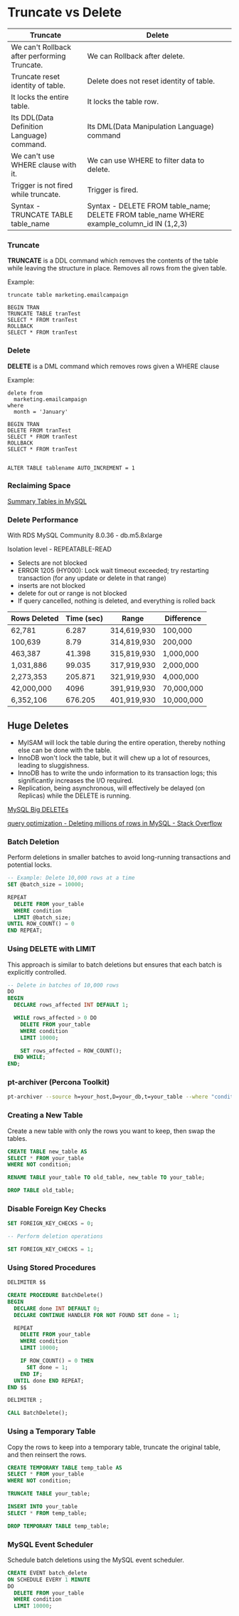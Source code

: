 # Truncate vs Delete

| Truncate                                     | Delete                                                                                     |
| -------------------------------------------- | ------------------------------------------------------------------------------------------ |
| We can't Rollback after performing Truncate. | We can Rollback after delete.                                                              |
| Truncate reset identity of table.            | Delete does not reset identity of table.                                                   |
| It locks the entire table.                   | It locks the table row.                                                                    |
| Its DDL(Data Definition Language) command.   | Its DML(Data Manipulation Language) command                                                |
| We can't use WHERE clause with it.           | We can use WHERE to filter data to delete.                                                 |
| Trigger is not fired while truncate.         | Trigger is fired.                                                                          |
| Syntax - TRUNCATE TABLE table_name           | Syntax - DELETE FROM table_name; DELETE FROM table_name WHERE example_column_id IN (1,2,3) |

### Truncate

**TRUNCATE** is a DDL command which removes the contents of the table while leaving the structure in place. Removes all rows from the given table.

Example:

```
truncate table marketing.emailcampaign

BEGIN TRAN
TRUNCATE TABLE tranTest
SELECT * FROM tranTest
ROLLBACK
SELECT * FROM tranTest
```

### Delete

**DELETE** is a DML command which removes rows given a WHERE clause

Example:

```
delete from
  marketing.emailcampaign
where
  month = 'January'

BEGIN TRAN
DELETE FROM tranTest
SELECT * FROM tranTest
ROLLBACK
SELECT * FROM tranTest


ALTER TABLE tablename AUTO_INCREMENT = 1
```

### Reclaiming Space

[Summary Tables in MySQL](https://mysql.rjweb.org/doc.php/summarytables)

### Delete Performance

With RDS MySQL Community 8.0.36 - db.m5.8xlarge

Isolation level - REPEATABLE-READ

- Selects are not blocked
- ERROR 1205 (HY000): Lock wait timeout exceeded; try restarting transaction (for any update or delete in that range)
- inserts are not blocked
- delete for out or range is not blocked
- If query cancelled, nothing is deleted, and everything is rolled back

| Rows Deleted | Time (sec) | Range       | Difference |
| ------------ | ---------- | ----------- | ---------- |
| 62,781       | 6.287      | 314,619,930 | 100,000    |
| 100,639      | 8.79       | 314,819,930 | 200,000    |
| 463,387      | 41.398     | 315,819,930 | 1,000,000  |
| 1,031,886    | 99.035     | 317,919,930 | 2,000,000  |
| 2,273,353    | 205.871    | 321,919,930 | 4,000,000  |
| 42,000,000   | 4096       | 391,919,930 | 70,000,000 |
| 6,352,106    | 676.205    | 401,919,930 | 10,000,000 |

## Huge Deletes

- MyISAM will lock the table during the entire operation, thereby nothing else can be done with the table.
- InnoDB won't lock the table, but it will chew up a lot of resources, leading to sluggishness.
- InnoDB has to write the undo information to its transaction logs; this significantly increases the I/O required.
- Replication, being asynchronous, will effectively be delayed (on Replicas) while the DELETE is running.

[MySQL Big DELETEs](https://mysql.rjweb.org/doc.php/deletebig)

[query optimization - Deleting millions of rows in MySQL - Stack Overflow](https://stackoverflow.com/questions/1318972/deleting-millions-of-rows-in-mysql)

### Batch Deletion

Perform deletions in smaller batches to avoid long-running transactions and potential locks.

```sql
-- Example: Delete 10,000 rows at a time
SET @batch_size = 10000;

REPEAT
  DELETE FROM your_table
  WHERE condition
  LIMIT @batch_size;
UNTIL ROW_COUNT() = 0
END REPEAT;

```

### Using DELETE with LIMIT

This approach is similar to batch deletions but ensures that each batch is explicitly controlled.

```sql
-- Delete in batches of 10,000 rows
DO
BEGIN
  DECLARE rows_affected INT DEFAULT 1;

  WHILE rows_affected > 0 DO
    DELETE FROM your_table
    WHERE condition
    LIMIT 10000;

    SET rows_affected = ROW_COUNT();
  END WHILE;
END;
```

### pt-archiver (Percona Toolkit)

```bash
pt-archiver --source h=your_host,D=your_db,t=your_table --where "condition" --purge --limit 1000 --commit-each
```

### Creating a New Table

Create a new table with only the rows you want to keep, then swap the tables.

```sql
CREATE TABLE new_table AS
SELECT * FROM your_table
WHERE NOT condition;

RENAME TABLE your_table TO old_table, new_table TO your_table;

DROP TABLE old_table;
```

### Disable Foreign Key Checks

```sql
SET FOREIGN_KEY_CHECKS = 0;

-- Perform deletion operations

SET FOREIGN_KEY_CHECKS = 1;
```

### Using Stored Procedures

```sql
DELIMITER $$

CREATE PROCEDURE BatchDelete()
BEGIN
  DECLARE done INT DEFAULT 0;
  DECLARE CONTINUE HANDLER FOR NOT FOUND SET done = 1;

  REPEAT
    DELETE FROM your_table
    WHERE condition
    LIMIT 10000;

    IF ROW_COUNT() = 0 THEN
      SET done = 1;
    END IF;
  UNTIL done END REPEAT;
END $$

DELIMITER ;

CALL BatchDelete();
```

### Using a Temporary Table

Copy the rows to keep into a temporary table, truncate the original table, and then reinsert the rows.

```sql
CREATE TEMPORARY TABLE temp_table AS
SELECT * FROM your_table
WHERE NOT condition;

TRUNCATE TABLE your_table;

INSERT INTO your_table
SELECT * FROM temp_table;

DROP TEMPORARY TABLE temp_table;
```

### MySQL Event Scheduler

Schedule batch deletions using the MySQL event scheduler.

```sql
CREATE EVENT batch_delete
ON SCHEDULE EVERY 1 MINUTE
DO
  DELETE FROM your_table
  WHERE condition
  LIMIT 10000;
```
